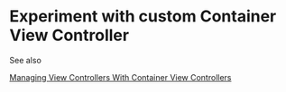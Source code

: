 #  Experiment with custom Container View Controller

See also  

[Managing View Controllers With Container View Controllers](https://cocoacasts.com/managing-view-controllers-with-container-view-controllers/)

